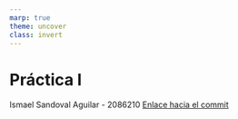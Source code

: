 ```yaml
---
marp: true
theme: uncover
class: invert
---
```


# Práctica I

Ismael Sandoval Aguilar - 2086210
[Enlace hacia el commit](https://github.com/bgr8594/Laboratorio-032-2023/tree/ionic-basic-2086210)